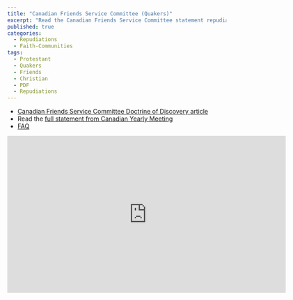 ```yaml
---
title: "Canadian Friends Service Committee (Quakers)"
excerpt: "Read the Canadian Friends Service Committee statement repudiating the Doctrine of Discovery."
published: true
categories:
  - Repudiations
  - Faith-Communities
tags:
  - Protestant
  - Quakers
  - Friends
  - Christian
  - PDF
  - Repudiations
---
```


* [Canadian Friends Service Committee Doctrine of Discovery article](https://quakerservice.ca/our-work/indigenous-peoples-rights/doctrine-of-discovery/)
* Read the [full statement from Canadian Yearly Meeting](/assets/pdfs/Doctrine-of-Discovery-minute-and-background-August-2013.pdf)
* [FAQ](/assets/pdfs/FAQs-on-DoD-July-30-2015.pdf)

<iframe width="640" height="360" src="https://www.youtube.com/embed//1NrjoaFuXk4" frameborder="0" allowfullscreen></iframe>
